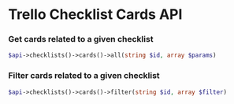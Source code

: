 Trello Checklist Cards API
======================

### Get cards related to a given checklist
```php
$api->checklists()->cards()->all(string $id, array $params)
```

### Filter cards related to a given checklist
```php
$api->checklists()->cards()->filter(string $id, array $filter)
```

